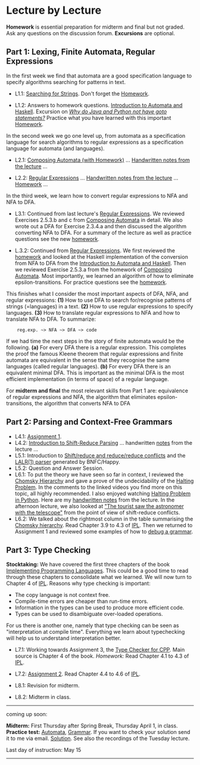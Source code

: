 # Lecture by Lecture  

**Homework** is essential preparation for midterm and final but not graded. Ask any questions on the discussion forum. **Excursions** are optional.

## Part 1: Lexing, Finite Automata, Regular Expressions

In the first week we find that automata are a good specification language to specify algorithms searching for patterns in text.

- L1.1: [Searching for Strings](https://hackmd.io/@alexhkurz/Sk555wUlu). Don't forget the [Homework](https://hackmd.io/@alexhkurz/rycnvMvgu).

- L1.2: Answers to homework questions. [Introduction to Automata and Haskell](https://hackmd.io/@alexhkurz/HylLKujCP). Excursion on [*Why do Java and Python not have goto statements?*](https://hackmd.io/@alexhkurz/rJ5wS-0f8) Practice what you have learned with this important [Homework](homework-1.2.md).

In the second week we go one level up, from automata as a specification language for search algorithms to regular expressions as a specification language for automata (and languages).

- L2.1: [Composing Automata (with Homework)](https://hackmd.io/@alexhkurz/ryV_FU7XI) ... [Handwritten notes from the lecture](Sources/Notes-from-the-lecture-Composing-Automata.pdf) ... 

- L2.2: [Regular Expressions](https://hackmd.io/@alexhkurz/HkoNj8mmU) ... [Handwritten notes from the lecture](Sources/Notes-from-lecture-2.2.pdf) ... [Homework](https://hackmd.io/@alexhkurz/S1EVYe7bO) ...  

In the third week, we learn how to convert regular expressions to NFA and NFA to DFA.

- L3.1: Continued from last lecture's [Regular Expressions](https://hackmd.io/@alexhkurz/HkoNj8mmU). We reviewed Exercises 2.5.3.b and c from [Composing Automata](https://hackmd.io/@alexhkurz/ryV_FU7XI) in detail. We also wrote out a DFA for Exercise 2.3.4.a and then discussed the algorithm converting NFA to DFA. For a summary of the lecture as well as practice questions see the new [homework](https://hackmd.io/@alexhkurz/HJ1BAFYbd).

- L.3.2: Continued from [Regular Expressions](https://hackmd.io/@alexhkurz/HkoNj8mmU). We first reviewed the [homework](https://hackmd.io/@alexhkurz/HJ1BAFYbd) and looked at the Haskell implementation of the conversion from NFA to DFA from the [Introduction to Automata and Haskell](https://hackmd.io/@alexhkurz/HylLKujCP). Then we reviewed Exercise 2.5.3.a from the homework of [Composing Automata](https://hackmd.io/@alexhkurz/ryV_FU7XI). Most importantly, we learned an algorithm of how to eliminate epsilon-transitions. For practice questions see the [homework](https://hackmd.io/@alexhkurz/Sy8EDt3Wu). 

This finishes what I consider the most important aspects of DFA, NFA, and regular expressions: **(1)** How to use DFA to search for/recognise patterns of strings (=languages) in a text. **(2)** How to use regular expressions to specify languages. **(3)** How to translate regular expressions to NFA and how to translate NFA to DFA. To summarize:

        reg.exp. ~> NFA ~> DFA ~> code

If we had time the next steps in the story of finite automata would be the following. **(a)** For every DFA there is a regular expression. This completes the proof the famous Kleene theorem that regular expressions and finite automata are equivalent in the sense that they recognise the same languages (called regular languages). **(b)** For every DFA there is an equivalent minimal DFA. This is important as the minimal DFA is the most efficient implementation (in terms of space) of a regular language. 

For **midterm and final** the most relevant skills from Part 1 are: equivalence of regular expressions and NFA, the algorithm that eliminates epsilon-transitions, the algorithm that converts NFA to DFA 

## Part 2: Parsing and Context-Free Grammars

- L4.1: [Assignment 1](https://hackmd.io/@alexhkurz/HJ4KjezfO).
- L4.2: [Introduction to Shift-Reduce Parsing](https://hackmd.io/@alexhkurz/rk5PsF2EI) ... handwritten [notes](https://github.com/alexhkurz/compiler-construction-2021/blob/master/Sources/Notes-from-the-lecture-intro-shift-reduce.pdf) from the lecture ...
- L5.1: Introduction to [Shift/reduce and reduce/reduce conflicts](https://hackmd.io/@alexhkurz/SJx6T5R48) and the  [LALR(1) parser](https://hackmd.io/@alexhkurz/SJ4sbGyrU) generated by BNFC/Happy. 
- L5.2: Question and Answer Session.
- L6.1: To put the theory we have seen so far in context, I reviewed the [Chomsky Hierarchy](https://www.youtube.com/watch?v=224plb3bCog) and gave a prove of the undecidability of the [Halting Problem](https://www.youtube.com/watch?v=macM_MtS_w4&t=0s).  In the comments to the linked videos you find more on this topic, all highly recommended. I also enjoyed watching [Halting Problem in Python](https://www.youtube.com/watch?v=r__GZ7ubU0M). Here are my [handwritten notes](https://github.com/alexhkurz/compiler-construction-2021/blob/master/Sources/Notes-from-the-lecture-chomsky-hierarchy-halting-problem.pdf) from the lecture. In the afternoon lecture, we also looked at ["The tourist saw the astronomer with the telescope"](https://github.com/alexhkurz/compiler-construction-2021/blob/master/Sources/The_tourist_saw_the_astronomer_with_the_telescope.pdf) from the point of view of shift-reduce conflicts.
- L6.2: We talked about the rightmost column in the table summarising the [Chomsky hierarchy](https://en.wikipedia.org/wiki/Chomsky_hierarchy#The_hierarchy). Read Chapter 3.9 to 4.3 of [IPL](http://www.cse.chalmers.se/edu/year/2012/course/DAT150/lectures/plt-book.pdf). Then we returned to Assignment 1 and reviewed some examples of how to [debug a grammar](https://hackmd.io/@alexhkurz/SkXrrBuSI). 

## Part 3: Type Checking

**Stocktaking:** We have covered the first three chapters of the book [Implementing Programming Languages](http://www.cse.chalmers.se/edu/year/2012/course/DAT150/lectures/plt-book.pdf). This could be a good time to read through these chapters to consolidate what we learned. We will now turn to Chapter 4 of [IPL](http://www.cse.chalmers.se/edu/year/2012/course/DAT150/lectures/plt-book.pdf). Reasons why type checking is important:

- The copy language is not context free.
- Compile-time errors are cheaper than run-time errors.
- Information in the types can be used to produce more efficient code.
- Types can be used to disambiguate over-loaded operations.

For us there is another one, namely that type checking can be seen as "interpretation at compile time". Everything we learn about typechecking will help us to understand interpretation better.

- L7.1: Working towards Assignment 3, the [Type Checker for CPP](http://www.grammaticalframework.org/ipl-book/assignments/assignment2/assignment2.html). Main source is Chapter 4 of the book. *Homework:* Read Chapter 4.1 to 4.3 of [IPL](http://www.cse.chalmers.se/edu/year/2012/course/DAT150/lectures/plt-book.pdf). 

- L7.2: [Assignment 2](https://github.com/ChapmanCPSC/compiler-assignments/blob/master/Typechecker/). Read Chapter 4.4 to 4.6 of [IPL](http://www.cse.chalmers.se/edu/year/2012/course/DAT150/lectures/plt-book.pdf).

- L8.1: Revision for midterm.

- L8.2: Midterm in class.

---

coming up soon:

**Midterm:** First Thursday after Spring Break, Thursday April 1, in class. **Practice test:** [Automata](https://github.com/alexhkurz/compiler-construction-2021/blob/master/Sources/practice-test-1-dfas.pdf), [Grammar](https://github.com/alexhkurz/compiler-construction-2021/blob/master/Sources/practice-test-2.md). If you want to check your solution send it to me via email. [Solution](https://github.com/alexhkurz/compiler-construction-2021/blob/master/Sources/Notes-from-the-lecture-on-practice-midterm.pdf). See also the recordings of the Tuesday lecture.

Last day of instruction: May 15

---





